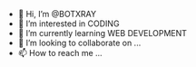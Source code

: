 - 👋 Hi, I’m @BOTXRAY
- 👀 I’m interested in CODING 
- 🌱 I’m currently learning WEB DEVELOPMENT
- 💞️ I’m looking to collaborate on ...
- 📫 How to reach me ...

<!---
BOTXRAY/BOTXRAY is a ✨ special ✨ repository because its `README.md` (this file) appears on your GitHub profile.
You can click the Preview link to take a look at your changes.
--->
